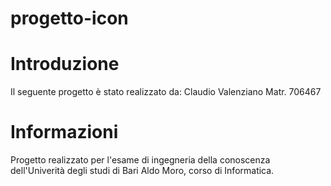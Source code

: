 # progetto-icon


# Introduzione

Il seguente progetto è stato realizzato da:
Claudio Valenziano Matr. 706467

# Informazioni
Progetto realizzato per l'esame di ingegneria della conoscenza dell'Univerità degli studi di Bari Aldo Moro, corso di Informatica.
